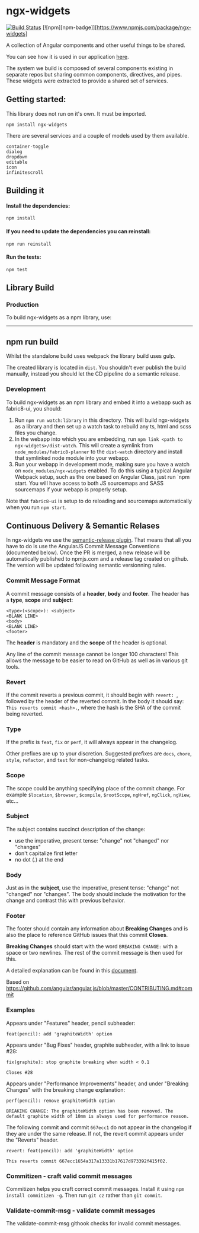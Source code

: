 # ngx-widgets

[![Build Status](https://ci.centos.org/buildStatus/icon?job=devtools-ngx-widgets-npm-publish-build-master)](https://ci.centos.org/view/Devtools/job/devtools-ngx-widgets-npm-publish-build-master/)
[![npm][npm-badge]][https://www.npmjs.com/package/ngx-widgets]

A collection of Angular components and other useful things to be shared.

You can see how it is used in our application [here](https://github.com/fabric8io/fabric8-ui).

The system we build is composed of several components existing in separate repos but
sharing common components, directives, and pipes. These widgets were extracted to 
provide a shared set of services. 

## Getting started:

This library does not run on it's own. It must be imported. 

`npm install ngx-widgets`

There are several services and a couple of models used by them available.

    container-toggle
    dialog
    dropdown
    editable
    icon
    infinitescroll
 

## Building it 
 
#### Install the dependencies:
 
 `npm install`
 
#### If you need to update the dependencies you can reinstall:
 
 `npm run reinstall`
 
#### Run the tests:
 
 `npm test`
 
## Library Build

### Production

To build ngx-widgets as a npm library, use:

----
npm run build
----

Whilst the standalone build uses webpack the library build uses gulp.

The created library is located in `dist`. You shouldn't ever publish the
build manually, instead you should let the CD pipeline do a semantic release.

### Development

To build ngx-widgets as an npm library and embed it into a webapp such as
fabric8-ui, you should:

1. Run `npm run watch:library` in this directory. This will build ngx-widgets as
a library and then set up a watch task to rebuild any ts, html and scss files you
change.
2. In the webapp into which you are embedding, run `npm link <path to ngx-widgets>/dist-watch`.
This will create a symlink from `node_modules/fabric8-planner` to the `dist-watch` directory
and install that symlinked node module into your webapp.
3. Run your webapp in development mode, making sure you have a watch on `node_modules/ngx-widgets`
enabled. To do this using a typical Angular Webpack setup, such as the one based on Angular Class,
just run `npm start. You will have access to both JS sourcemaps and SASS sourcemaps if your webapp
is properly setup.

Note that `fabric8-ui` is setup to do reloading and sourcemaps automatically when you
run `npm start`.

## Continuous Delivery & Semantic Relases

In ngx-widgets we use the [semantic-release plugin](https://github.com/semantic-release/semantic-release). That means 
that all you have to do is use the AngularJS Commit Message Conventions (documented below). Once the PR is merged, a new release will be automatically published to npmjs.com and a release tag
created on github. The version will be updated following semantic versionning rules.

### Commit Message Format

A commit message consists of a **header**, **body** and **footer**.  The header has a **type**, **scope** and **subject**:

```
<type>(<scope>): <subject>
<BLANK LINE>
<body>
<BLANK LINE>
<footer>
```

The **header** is mandatory and the **scope** of the header is optional.

Any line of the commit message cannot be longer 100 characters! This allows the message to be easier
to read on GitHub as well as in various git tools.

### Revert

If the commit reverts a previous commit, it should begin with `revert: `, followed by the header of the reverted commit. In the body it should say: `This reverts commit <hash>.`, where the hash is the SHA of the commit being reverted.

### Type

If the prefix is `feat`, `fix` or `perf`, it will always appear in the changelog.

Other prefixes are up to your discretion. Suggested prefixes are `docs`, `chore`, `style`, `refactor`, and `test` for non-changelog related tasks.

### Scope

The scope could be anything specifying place of the commit change. For example `$location`,
`$browser`, `$compile`, `$rootScope`, `ngHref`, `ngClick`, `ngView`, etc...

### Subject

The subject contains succinct description of the change:

* use the imperative, present tense: "change" not "changed" nor "changes"
* don't capitalize first letter
* no dot (.) at the end

### Body

Just as in the **subject**, use the imperative, present tense: "change" not "changed" nor "changes".
The body should include the motivation for the change and contrast this with previous behavior.

### Footer

The footer should contain any information about **Breaking Changes** and is also the place to
reference GitHub issues that this commit **Closes**.

**Breaking Changes** should start with the word `BREAKING CHANGE:` with a space or two newlines. The rest of the commit message is then used for this.

A detailed explanation can be found in this [document][commit-message-format].

Based on https://github.com/angular/angular.js/blob/master/CONTRIBUTING.md#commit

[commit-message-format]: https://docs.google.com/document/d/1QrDFcIiPjSLDn3EL15IJygNPiHORgU1_OOAqWjiDU5Y/edit#


### Examples

Appears under "Features" header, pencil subheader:

```
feat(pencil): add 'graphiteWidth' option
```

Appears under "Bug Fixes" header, graphite subheader, with a link to issue #28:

```
fix(graphite): stop graphite breaking when width < 0.1

Closes #28
```

Appears under "Performance Improvements" header, and under "Breaking Changes" with the breaking change explanation:

```
perf(pencil): remove graphiteWidth option

BREAKING CHANGE: The graphiteWidth option has been removed. The default graphite width of 10mm is always used for performance reason.
```

The following commit and commit `667ecc1` do not appear in the changelog if they are under the same release. If not, the revert commit appears under the "Reverts" header.

```
revert: feat(pencil): add 'graphiteWidth' option

This reverts commit 667ecc1654a317a13331b17617d973392f415f02.
```

### Commitizen - craft valid commit messages

Commitizen helps you craft correct commit messages. Install it using `npm install commitizen -g`. Then run `git cz` rather than `git commit`.

### Validate-commit-msg - validate commit messages

The validate-commit-msg githook checks for invalid commit messages.
